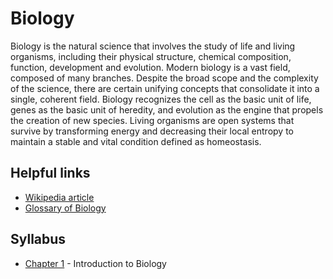# Biology
Biology is the natural science that involves the study of life and living organisms, including their physical structure, chemical composition, function, development and evolution. Modern biology is a vast field, composed of many branches. Despite the broad scope and the complexity of the science, there are certain unifying concepts that consolidate it into a single, coherent field. Biology recognizes the cell as the basic unit of life, genes as the basic unit of heredity, and evolution as the engine that propels the creation of new species. Living organisms are open systems that survive by transforming energy and decreasing their local entropy to maintain a stable and vital condition defined as homeostasis.

## Helpful links

* [Wikipedia article](https://en.wikipedia.org/wiki/Biology)
* [Glossary of Biology](https://en.wikipedia.org/wiki/Glossary_of_biology)

## Syllabus

* [Chapter 1](/biology/c1-introduction.md) - Introduction to Biology
